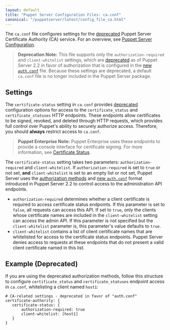 ```yaml
---
layout: default
title: "Puppet Server Configuration Files: ca.conf"
canonical: "/puppetserver/latest/config_file_ca.html"
---
```


[`trapperkeeper-authorization`]: https://github.com/puppetlabs/trapperkeeper-authorization
[new `auth.conf`]: ./config_file_auth.markdown
[deprecated]: ./deprecated_features.markdown

The `ca.conf` file configures settings for the [deprecated][] Puppet Server Certificate Authority (CA) service. For an overview, see [Puppet Server Configuration](./configuration.markdown).

> **Deprecation Note:** This file supports only the `authorization-required` and `client-whitelist` settings, which are [deprecated][] as of Puppet Server 2.2 in favor of authorization that is configured in the [new `auth.conf`][] file. Because these settings are deprecated, a default `ca.conf` file is no longer included in the Puppet Server package.

## Settings

The `certificate-status` setting in `ca.conf` provides [deprecated][] configuration options for access to the `certificate_status` and `certificate_statuses` HTTP endpoints. These endpoints allow certificates to be signed, revoked, and deleted through HTTP requests, which provides full control over Puppet's ability to securely authorize access. Therefore, you should **always** restrict access to `ca.conf`.

> **Puppet Enterprise Note:** Puppet Enterprise uses these endpoints to provide a console interface for certificate signing. For more information, see [Certificate Status](https://docs.puppet.com/puppet/latest/reference/http_api/http_certificate_status.html).

The `certificate-status` setting takes two parameters: `authorization-required` and `client-whitelist`. If `authorization-required` is set to `true` or not set, **and** `client-whitelist` is set to an empty list or not set, Puppet Server uses the [authorization methods][`trapperkeeper-authorization`] and [new `auth.conf`][] format introduced in Puppet Server 2.2 to control access to the administration API endpoints.

* `authorization-required` determines whether a client certificate is required to access certificate status endpoints. If this parameter is set to `false`, all requests can access this API. If set to `true`, only the clients whose certificate names are included in the `client-whitelist` setting can access the admin API. If this parameter is not specified but the `client-whitelist` parameter is, this parameter's value defaults to `true`.
* `client-whitelist` contains a list of client certificate names that are whitelisted for access to the certificate status endpoints. Puppet Server denies access to requests at these endpoints that do not present a valid client certificate named in this list.

## Example (Deprecated)

If you are using the deprecated authorization methods, follow this structure to configure `certificate_status` and `certificate_statuses` endpoint access in `ca.conf`, whitelisting a client named `host1`:

~~~
# CA-related settings - deprecated in favor of "auth.conf"
certificate-authority: {
   certificate-status: {
       authorization-required: true
       client-whitelist: [host1]
   }
}
~~~
